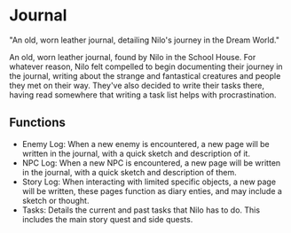 # Journal

"An old, worn leather journal, detailing Nilo's journey in the Dream World."

An old, worn leather journal, found by Nilo in the School House. For whatever reason, Nilo felt compelled to begin documenting their journey in the journal, writing about the strange and fantastical creatures and people they met on their way. They've also decided to write their tasks there, having read somewhere that writing a task list helps with procrastination.

## Functions

- Enemy Log: When a new enemy is encountered, a new page will be written in the journal, with a quick sketch and description of it.
- NPC Log: When a new NPC is encountered, a new page will be written in the journal, with a quick sketch and description of them.
- Story Log: When interacting with limited specific objects, a new page will be written, these pages function as diary enties, and may include a sketch or thought.
- Tasks: Details the current and past tasks that Nilo has to do. This includes the main story quest and side quests.
